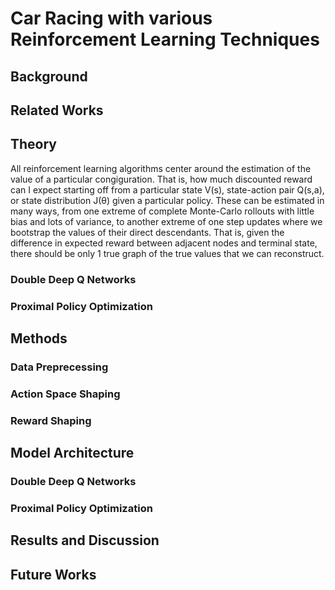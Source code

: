 # Car Racing with various Reinforcement Learning Techniques
## Background
## Related Works
## Theory
All reinforcement learning algorithms center around the estimation of the value of a particular congiguration. That is, how much discounted reward can I expect starting off from a particular state V(s), state-action pair Q(s,a), or state distribution J(θ) given a particular policy. These can be estimated in many ways, from one extreme of complete Monte-Carlo rollouts with little bias and lots of variance, to another extreme of one step updates where we bootstrap the values of their direct descendants. That is, given the difference in expected reward between adjacent nodes and terminal state, there should be only 1 true graph of the true values that we can reconstruct.
### Double Deep Q Networks
### Proximal Policy Optimization
## Methods
### Data Preprecessing
### Action Space Shaping
### Reward Shaping
## Model Architecture
### Double Deep Q Networks
### Proximal Policy Optimization
## Results and Discussion
## Future Works
